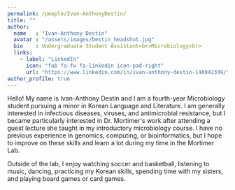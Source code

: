 ```yaml
---
permalink: /people/Ivan-AnthonyDestin/
title: ""
author:
  name   : "Ivan-Anthony Destin"
  avatar : "/assets/images/Destin_headshot.jpg"
  bio    : Undergraduate Student Assistant<br>Microbiology<br>
  links:
    - label: "LinkedIn"
      icon: "fab fa-fw fa-linkedin icon-pad-right"
      url: "https://www.linkedin.com/in/ivan-anthony-destin-146942349/"
author_profile: true
---
```


Hello! My name is Ivan-Anthony Destin and I am a fourth-year Microbiology student pursuing a minor in Korean Language and Literature. I am generally interested in infectious diseases, viruses, and antimicrobial resistance, but I became particularly interested in Dr. Mortimer's work after attending a guest lecture she taught in my introductory microbiology course. I have no previous experience in genomics, computing, or bioinformatics, but I hope to improve on these skills and learn a lot during my time in the Mortimer Lab.

Outside of the lab, I enjoy watching soccer and basketball, listening to music, dancing, practicing my Korean skills, spending time with my sisters, and playing board games or card games.
